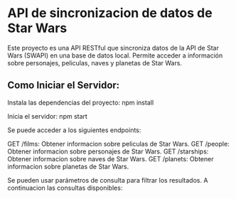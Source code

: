 # API de sincronizacion de datos de Star Wars

Este proyecto es una API RESTful que sincroniza datos de la API de Star Wars (SWAPI) en una base de datos local. Permite acceder a información sobre personajes, peliculas, naves y planetas de Star Wars.

## Como Iniciar el Servidor:

Instala las dependencias del proyecto:
npm install

Inicia el servidor:
npm start

Se puede acceder a los siguientes endpoints:

GET /films: Obtener informacion sobre peliculas de Star Wars.
GET /people: Obtener informacion sobre personajes de Star Wars.
GET /starships: Obtener informacion sobre naves de Star Wars.
GET /planets: Obtener informacion sobre planetas de Star Wars.

Se pueden usar parámetros de consulta para filtrar los resultados. A continuacion las consultas disponibles:

